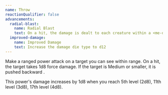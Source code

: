 ```yaml
---
name: Throw
reactionQualifier: false
advancements:
  radial-blast:
    name: Radial Blast
    text: On a hit, the damage is dealt to each creature within a <me-distance length="5" adj/> radius of the target.
  improved-damage:
    name: Improved Damage
    text: Increase the damage die type to d12
---
```

Make a ranged power attack on a target you can see within range. On a hit, the target takes 1d8
force damage. If the target is Medium or smaller, it is pushed backward <me-distance length="30" />.

This power's damage increases by 1d8 when you reach 5th level (2d8), 11th level (3d8), 17th level (4d8).

